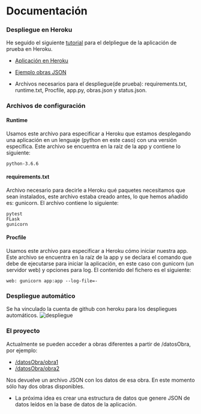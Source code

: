 
# Documentación

  

### Despliegue en Heroku

  

He seguido el siguiente [tutorial](https://github.com/datademofun/heroku-basic-flask) para el delpliegue de la aplicación de prueba en Heroku.

  

-  [Aplicación en Heroku](https://obrasmta.herokuapp.com/)

-  [Ejemplo obras JSON](https://obrasmta.herokuapp.com/datosObras/obra1)


- Archivos necesarios para el despliegue(de prueba): requirements.txt, runtime.txt, Procfile, app.py, obras.json y status.json.

  

### Archivos de configuración
#### Runtime
Usamos este archivo para especificar a Heroku que estamos desplegando una aplicación en un lenguaje (python en este caso) con una versión específica. Este archivo se encuentra en la raíz de la app y contiene lo siguiente:
```
python-3.6.6
```
#### requirements.txt
Archivo necesario para decirle a Heroku qué paquetes necesitamos que sean instalados, este archivo estaba creado antes, lo que hemos añadido es: gunicorn. El archivo contiene lo siguiente:
```
pytest
FLask
gunicorn
```
#### Procfile
Usamos este archivo para especificar a Heroku cómo iniciar nuestra app. Este archivo se encuentra en la raíz de la app y se declara el comando que debe de ejecutarse para iniciar la aplicación, en este caso con gunicorn (un servidor web) y opciones para log. El contenido del fichero es el siguiente:
```
web: gunicorn app:app --log-file=-
```
### Despliegue automático

Se ha vinculado la cuenta de github con heroku para los despliegues automáticos.
![despliegue](https://i.imgur.com/8mbUB1w.png)

### El proyecto
Actualmente se pueden acceder a obras diferentes a partir de /datosObra, por ejemplo:

- [/datosObra/obra1](https://obrasmta.herokuapp.com/datosObras/obra1)
- [/datosObra/obra2](https://obrasmta.herokuapp.com/datosObras/obra2)

Nos devuelve un archivo JSON con los datos de esa obra. En este momento sólo hay dos obras disponibles.

- La próxima idea es crear una estructura de datos que genere JSON de datos leídos en la base de datos de la aplicación.